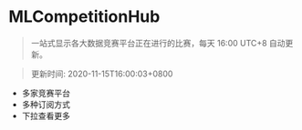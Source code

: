 # MLCompetitionHub

> 一站式显示各大数据竞赛平台正在进行的比赛，每天 16:00 UTC+8 自动更新。
  
> 更新时间: 2020-11-15T16:00:03+0800 

* 多家竞赛平台
* 多种订阅方式
* 下拉查看更多